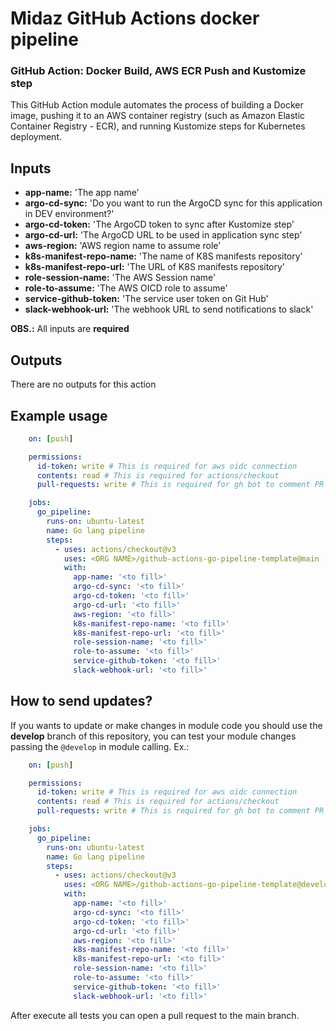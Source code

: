 # Midaz GitHub Actions docker pipeline

### GitHub Action: Docker Build, AWS ECR Push and Kustomize step

This GitHub Action module automates the process of building a Docker image, pushing it to an AWS container registry (such as Amazon Elastic Container Registry - ECR), and running Kustomize steps for Kubernetes deployment.

## Inputs

- **app-name:** 'The app name'
- **argo-cd-sync:** 'Do you want to run the ArgoCD sync for this application in DEV environment?'
- **argo-cd-token:** 'The ArgoCD token to sync after Kustomize step'
- **argo-cd-url:** 'The ArgoCD URL to be used in application sync step'
- **aws-region:** 'AWS region name to assume role'
- **k8s-manifest-repo-name:** 'The name of K8S manifests repository'
- **k8s-manifest-repo-url:** 'The URL of K8S manifests repository'
- **role-session-name:** 'The AWS Session name'
- **role-to-assume:** 'The AWS OICD role to assume'
- **service-github-token:** 'The service user token on Git Hub'
- **slack-webhook-url:** 'The webhook URL to send notifications to slack'

**OBS.:** All inputs are **required**

## Outputs

There are no outputs for this action

## Example usage

```yaml
    on: [push]

    permissions:
      id-token: write # This is required for aws oidc connection
      contents: read # This is required for actions/checkout
      pull-requests: write # This is required for gh bot to comment PR

    jobs:
      go_pipeline:
        runs-on: ubuntu-latest
        name: Go lang pipeline
        steps:
          - uses: actions/checkout@v3
            uses: <ORG NAME>/github-actions-go-pipeline-template@main
            with:
              app-name: '<to fill>'
              argo-cd-sync: '<to fill>'
              argo-cd-token: '<to fill>'
              argo-cd-url: '<to fill>'
              aws-region: '<to fill>'
              k8s-manifest-repo-name: '<to fill>'
              k8s-manifest-repo-url: '<to fill>'
              role-session-name: '<to fill>'
              role-to-assume: '<to fill>'
              service-github-token: '<to fill>'
              slack-webhook-url: '<to fill>'
```

## How to send updates?
If you wants to update or make changes in module code you should use the **develop** branch of this repository, you can test your module changes passing the `@develop` in module calling. Ex.:

```yaml
    on: [push]

    permissions:
      id-token: write # This is required for aws oidc connection
      contents: read # This is required for actions/checkout
      pull-requests: write # This is required for gh bot to comment PR

    jobs:
      go_pipeline:
        runs-on: ubuntu-latest
        name: Go lang pipeline
        steps:
          - uses: actions/checkout@v3
            uses: <ORG NAME>/github-actions-go-pipeline-template@develop
            with:
              app-name: '<to fill>'
              argo-cd-sync: '<to fill>'
              argo-cd-token: '<to fill>'
              argo-cd-url: '<to fill>'
              aws-region: '<to fill>'
              k8s-manifest-repo-name: '<to fill>'
              k8s-manifest-repo-url: '<to fill>'
              role-session-name: '<to fill>'
              role-to-assume: '<to fill>'
              service-github-token: '<to fill>'
              slack-webhook-url: '<to fill>'
```
After execute all tests you can open a pull request to the main branch.